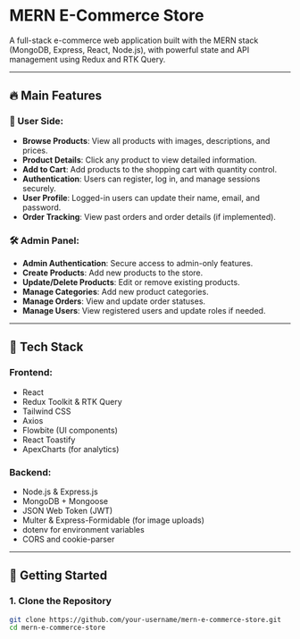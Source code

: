 # MERN E-Commerce Store

A full-stack e-commerce web application built with the MERN stack (MongoDB, Express, React, Node.js), with powerful state and API management using Redux and RTK Query.

---

## 🔥 Main Features

### 👤 User Side:
- **Browse Products**: View all products with images, descriptions, and prices.
- **Product Details**: Click any product to view detailed information.
- **Add to Cart**: Add products to the shopping cart with quantity control.
- **Authentication**: Users can register, log in, and manage sessions securely.
- **User Profile**: Logged-in users can update their name, email, and password.
- **Order Tracking**: View past orders and order details (if implemented).

### 🛠️ Admin Panel:
- **Admin Authentication**: Secure access to admin-only features.
- **Create Products**: Add new products to the store.
- **Update/Delete Products**: Edit or remove existing products.
- **Manage Categories**: Add new product categories.
- **Manage Orders**: View and update order statuses.
- **Manage Users**: View registered users and update roles if needed.


---

## 🧰 Tech Stack

### Frontend:
- React 
- Redux Toolkit & RTK Query
- Tailwind CSS
- Axios
- Flowbite (UI components)
- React Toastify
- ApexCharts (for analytics)

### Backend:
- Node.js & Express.js
- MongoDB + Mongoose
- JSON Web Token (JWT)
- Multer & Express-Formidable (for image uploads)
- dotenv for environment variables
- CORS and cookie-parser

---

## 🚀 Getting Started

### 1. Clone the Repository
```bash
git clone https://github.com/your-username/mern-e-commerce-store.git
cd mern-e-commerce-store

